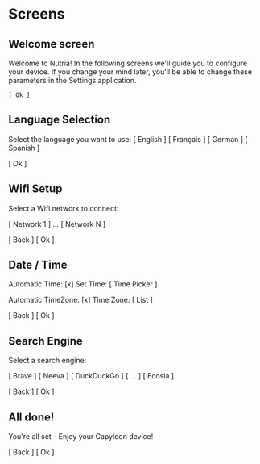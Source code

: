 # Screens

## Welcome screen

Welcome to Nutria! In the following screens we'll guide you to configure your device.
If you change your mind later, you'll be able to change these parameters in the Settings application.

    [ Ok ]

## Language Selection

Select the language you want to use:
[  English   ]
[  Français  ]
[  German    ]
[  Spanish   ]

   [ Ok ]

## Wifi Setup

Select a Wifi network to connect:

[ Network 1 ]
...
[ Network N ]

  [ Back ]  [ Ok ]

## Date / Time

Automatic Time: [x]
Set Time: [ Time Picker ]

Automatic TimeZone: [x]
Time Zone: [ List ]

  [ Back ]  [ Ok ]

## Search Engine

Select a search engine:

[ Brave      ]
[ Neeva      ]
[ DuckDuckGo ]
[ ...        ]
[ Ecosia     ]

  [ Back ]  [ Ok ]

## All done!

You're all set - Enjoy your Capyloon device!

  [ Back ]  [ Ok ]
